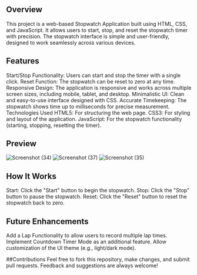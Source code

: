 ## Overview
This project is a web-based Stopwatch Application built using HTML, CSS, and JavaScript. It allows users to start, stop, and reset the stopwatch timer with precision. The stopwatch interface is simple and user-friendly, designed to work seamlessly across various devices.

## Features
Start/Stop Functionality: Users can start and stop the timer with a single click.
Reset Function: The stopwatch can be reset to zero at any time.
Responsive Design: The application is responsive and works across multiple screen sizes, including mobile, tablet, and desktop.
Minimalistic UI: Clean and easy-to-use interface designed with CSS.
Accurate Timekeeping: The stopwatch shows time up to milliseconds for precise measurement.
Technologies Used
HTML5: For structuring the web page.
CSS3: For styling and layout of the application.
JavaScript: For the stopwatch functionality (starting, stopping, resetting the timer).

## Preview
![Screenshot (34)](https://github.com/user-attachments/assets/196f7acf-9370-4e1f-8974-821a8e06b2d0)
![Screenshot (37)](https://github.com/user-attachments/assets/8a6740b1-b756-4daa-b434-a3c82baf0b45)
![Screenshot (35)](https://github.com/user-attachments/assets/60379f37-2c31-4dee-9ca9-a432519228e8)

## How It Works
Start: Click the "Start" button to begin the stopwatch.
Stop: Click the "Stop" button to pause the stopwatch.
Reset: Click the "Reset" button to reset the stopwatch back to zero.

## Future Enhancements
Add a Lap Functionality to allow users to record multiple lap times.
Implement Countdown Timer Mode as an additional feature.
Allow customization of the UI theme (e.g., light/dark mode).

##Contributions
Feel free to fork this repository, make changes, and submit pull requests. Feedback and suggestions are always welcome!
